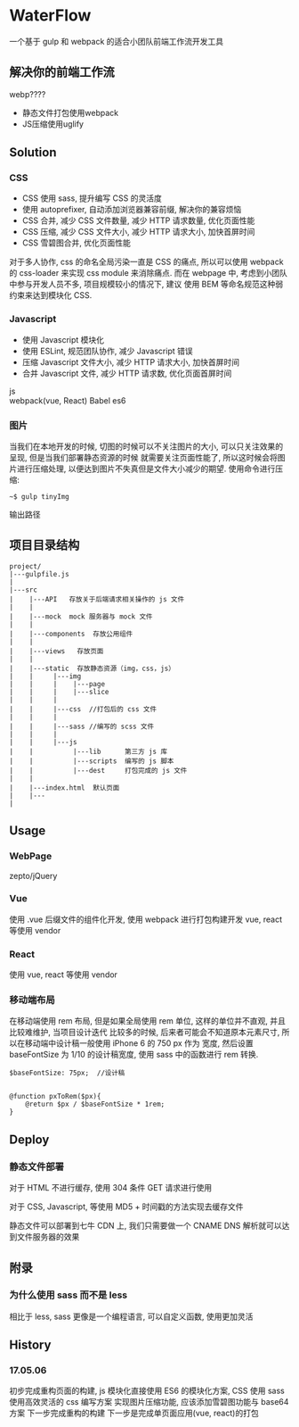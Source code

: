 # WaterFlow 

一个基于 gulp 和 webpack 的适合小团队前端工作流开发工具
## 解决你的前端工作流

webp????
* 静态文件打包使用webpack
* JS压缩使用uglify

## Solution
### CSS
* CSS 使用 sass, 提升编写 CSS 的灵活度
* 使用 autoprefixer, 自动添加浏览器兼容前缀, 解决你的兼容烦恼
* CSS 合并, 减少 CSS 文件数量, 减少 HTTP 请求数量, 优化页面性能
* CSS 压缩, 减少 CSS 文件大小, 减少 HTTP 请求大小, 加快首屏时间
* CSS 雪碧图合并, 优化页面性能

对于多人协作, css 的命名全局污染一直是 CSS 的痛点, 所以可以使用 webpack 的 css-loader 来实现
css module 来消除痛点. 而在 webpage 中, 考虑到小团队中参与开发人员不多, 项目规模较小的情况下, 建议
使用 BEM 等命名规范这种弱约束来达到模块化 CSS.

### Javascript
* 使用 Javascript 模块化
* 使用 ESLint, 规范团队协作, 减少 Javascript 错误
* 压缩 Javascript 文件大小,  减少 HTTP 请求大小, 加快首屏时间
* 合并 Javascript 文件, 减少 HTTP 请求数, 优化页面首屏时间

js  
webpack(vue, React)
Babel es6

### 图片
当我们在本地开发的时候, 切图的时候可以不关注图片的大小, 可以只关注效果的呈现, 但是当我们部署静态资源的时候
就需要关注页面性能了, 所以这时候会将图片进行压缩处理, 以便达到图片不失真但是文件大小减少的期望.
使用命令进行压缩: 
```
~$ gulp tinyImg
```
输出路径

## 项目目录结构
```
project/
|---gulpfile.js
|
|---src
|    |---API   存放关于后端请求相关操作的 js 文件
|    |
|    |---mock  mock 服务器与 mock 文件
|    |
|    |---components  存放公用组件
|    |
|    |---views   存放页面
|    |
|    |---static  存放静态资源（img，css，js）
|    |     |---img
|	 |     |	|---page
|	 |	   |	|---slice
|    |     |
|	 |	   |---css  //打包后的 css 文件
|    |     |
|    |	   |---sass //编写的 scss 文件
|    |     |
|    |     |---js
|    |          |---lib      第三方 js 库
|    |          |---scripts  编写的 js 脚本
|    |          |---dest     打包完成的 js 文件
|    |
|    |---index.html  默认页面
|    |---
|
```


## Usage
### WebPage
zepto/jQuery

### Vue
使用 .vue 后缀文件的组件化开发, 使用 webpack 进行打包构建开发
vue, react 等使用 vendor

### React
使用 
vue, react 等使用 vendor

### 移动端布局
在移动端使用 rem 布局, 但是如果全局使用 rem 单位, 这样的单位并不直观, 并且比较难维护, 当项目设计迭代
比较多的时候, 后来者可能会不知道原本元素尺寸, 所以在移动端中设计稿一般使用 iPhone 6 的 750 px 作为
宽度, 然后设置 baseFontSize 为 1/10 的设计稿宽度, 使用 sass 中的函数进行 rem 转换.

```
$baseFontSize: 75px;  //设计稿


@function pxToRem($px){
	@return $px / $baseFontSize * 1rem;
}
```

## Deploy
### 静态文件部署

对于 HTML 不进行缓存, 使用 304 条件 GET 请求进行使用

对于 CSS, Javascript, 等使用 MD5 + 时间戳的方法实现去缓存文件

静态文件可以部署到七牛 CDN 上, 我们只需要做一个 CNAME DNS 解析就可以达到文件服务器的效果

## 附录
### 为什么使用 sass 而不是 less
相比于 less, sass 更像是一个编程语言, 可以自定义函数, 使用更加灵活

## History
### 17.05.06
初步完成重构页面的构建, js 模块化直接使用 ES6 的模块化方案, CSS 使用 sass 使用高效灵活的 css 编写方案
实现图片压缩功能, 应该添加雪碧图功能与 base64 方案
下一步完成重构的构建
下一步是完成单页面应用(vue, react)的打包













